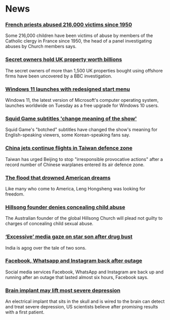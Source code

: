 # News
### [French priests abused 216,000 victims since 1950](https://www.bbc.com/news/world-europe-58801183)
Some 216,000 children have been victims of abuse by members of the Catholic clergy in France since 1950, the head of a panel investigating abuses by Church members says.
### [Secret owners hold UK property worth billions](https://www.bbc.com/news/uk-58792393)
The secret owners of more than 1,500 UK properties bought using offshore firms have been uncovered by a BBC investigation.
### [Windows 11 launches with redesigned start menu](https://www.bbc.com/news/technology-58795119)
Windows 11, the latest version of Microsoft's computer operating system, launches worldwide on Tuesday as a free upgrade for Windows 10 users.
### [Squid Game subtitles 'change meaning of the show'](https://www.bbc.com/news/world-asia-58787264)
Squid Game's "botched" subtitles have changed the show's meaning for English-speaking viewers, some Korean-speaking fans say.
### [China jets continue flights in Taiwan defence zone](https://www.bbc.com/news/world-asia-58794094)
Taiwan has urged Beijing to stop "irresponsible provocative actions" after a record number of Chinese warplanes entered its air defence zone. 
### [The flood that drowned American dreams](https://www.bbc.com/news/world-us-canada-58565627)
Like many who come to America, Leng Hongsheng was looking for freedom. 
### [Hillsong founder denies concealing child abuse](https://www.bbc.com/news/world-australia-58798383)
The Australian founder of the global Hillsong Church will plead not guilty to charges of concealing child sexual abuse.
### [‘Excessive’ media gaze on star son after drug bust](https://www.bbc.com/news/world-asia-india-58788548)
India is agog over the tale of two sons.
### [Facebook, Whatsapp and Instagram back after outage](https://www.bbc.com/news/technology-58793174)
Social media services Facebook, WhatsApp and Instagram are back up and running after an outage that lasted almost six hours, Facebook says. 
### [Brain implant may lift most severe depression](https://www.bbc.com/news/health-58719089)
An electrical implant that sits in the skull and is wired to the brain can detect and treat severe depression, US scientists believe after promising results with a first patient. 
